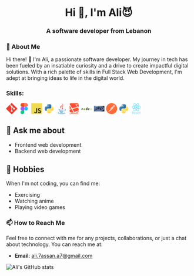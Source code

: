 <h1 align="center">Hi 👋, I'm Ali😈</h1>
<h3 align="center">A software developer from Lebanon</h3>

### 🌟 About Me
Hi there! 👋 I'm Ali, a passionate software developer. My journey in tech has been fueled by an insatiable curiosity and a drive to create impactful digital solutions. With a rich palette of skills in Full Stack Web Development, I'm adept at bringing ideas to life in the digital world.


<h3 align="left">Skills:</h3>
<p align="left">
  <img src="https://github.com/Ali-H-Hassan/Ali-H-Hassan/blob/main/git-original.svg" width="30"/>
  <img src="https://github.com/Ali-H-Hassan/Ali-H-Hassan/blob/main/figma-original.svg" width="30"/>
  <img src="https://github.com/Ali-H-Hassan/Ali-H-Hassan/blob/main/javascript-original.svg" width="30"/>
  <img src="https://github.com/Ali-H-Hassan/Ali-H-Hassan/blob/main/python-original.svg" width="30"/>
  <img src="https://github.com/Ali-H-Hassan/Ali-H-Hassan/blob/main/java-original.svg" width="30"/>
  <img src="https://github.com/Ali-H-Hassan/Ali-H-Hassan/blob/main/laravel-plain-wordmark.svg" width="30"/>
  <img src="https://github.com/Ali-H-Hassan/Ali-H-Hassan/blob/main/nodejs-original-wordmark.svg" width="30"/>
  <img src="https://github.com/Ali-H-Hassan/Ali-H-Hassan/blob/main/php-original.svg" width="30"/>
  <img src="https://github.com/Ali-H-Hassan/Ali-H-Hassan/blob/main/postman.svg" width="30"/>
  <img src="https://github.com/Ali-H-Hassan/Ali-H-Hassan/blob/main/python-original.svg" width="30"/>
  <img src="https://github.com/Ali-H-Hassan/Ali-H-Hassan/blob/main/react-original-wordmark.svg" width="30"/>
</p>

## 💬 Ask me about
- Frontend web development
- Backend web development

## 📅 Hobbies
When I'm not coding, you can find me:
- Exercising 
- Watching anime
- Playing video games
  
### 📫 How to Reach Me
Feel free to connect with me for any projects, collaborations, or just a chat about technology. You can reach me at:
- **Email**: [ali.7assan.a7@gmail.com](mailto:ali.7assan.a7@gmail.com)

![Ali's GitHub stats](https://github-readme-stats.vercel.app/api?username=Ali-H-Hassan&theme=dark&show_icons=true)

